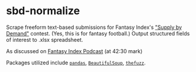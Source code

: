 # sbd-normalize
Scrape freeform text-based submissions for Fantasy Index's ["Supply by Demand"](https://fantasyindex.com/tagged/supply-by-demand/2161) contest.  (Yes, this is for fantasy football.)  Output structured fields of interest to .xlsx spreadsheet.

As discussed on [Fantasy Index Podcast](https://fantasyindex.com/2022/10/18/podcast/october-18-episode-of-the-fantasy-index-podcast) (at 42:30 mark)

Packages utilized include [`pandas`](https://pandas.pydata.org/), [`BeautifulSoup`](https://www.crummy.com/software/BeautifulSoup/), [`thefuzz`](https://github.com/seatgeek/thefuzz).
